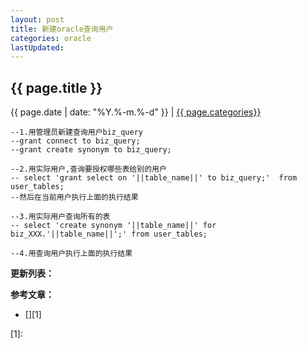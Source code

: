 ```yaml
---
layout: post
title: 新建oracle查询用户
categories: oracle
lastUpdated:
---
```


## {{ page.title }}

{{ page.date | date: "%Y.%-m.%-d" }} | <a href="/archive#{{ page.categories }}">{{ page.categories}}</a>


```
--1.用管理员新建查询用户biz_query
--grant connect to biz_query;
--grant create synonym to biz_query;

--2.用实际用户,查询要授权哪些表给别的用户
-- select 'grant select on '||table_name||' to biz_query;'  from user_tables;
--然后在当前用户执行上面的执行结果

--3.用实际用户查询所有的表
-- select 'create synonym '||table_name||' for biz_XXX.'||table_name||';' from user_tables;

--4.用查询用户执行上面的执行结果
```


**更新列表：**



**参考文章：**


* [][1]

[1]: 

